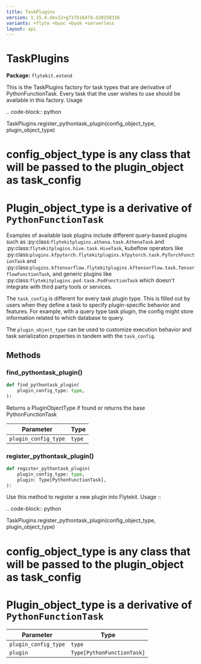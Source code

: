 ```yaml
---
title: TaskPlugins
version: 1.15.4.dev12+g71fb1647d.d20250316
variants: +flyte +byoc +byok +serverless
layout: api
---
```


# TaskPlugins

**Package:** `flytekit.extend`

This is the TaskPlugins factory for task types that are derivative of PythonFunctionTask.
Every task that the user wishes to use should be available in this factory.
Usage

.. code-block:: python

TaskPlugins.register_pythontask_plugin(config_object_type, plugin_object_type)
# config_object_type is any class that will be passed to the plugin_object as task_config
# Plugin_object_type is a derivative of ``PythonFunctionTask``

Examples of available task plugins include different query-based plugins such as
:py:class:`flytekitplugins.athena.task.AthenaTask` and :py:class:`flytekitplugins.hive.task.HiveTask`, kubeflow
operators like :py:class:`plugins.kfpytorch.flytekitplugins.kfpytorch.task.PyTorchFunctionTask` and
:py:class:`plugins.kftensorflow.flytekitplugins.kftensorflow.task.TensorflowFunctionTask`, and generic plugins like
:py:class:`flytekitplugins.pod.task.PodFunctionTask` which doesn't integrate with third party tools or services.

The `task_config` is different for every task plugin type. This is filled out by users when they define a task to
specify plugin-specific behavior and features.  For example, with a query type task plugin, the config might store
information related to which database to query.

The `plugin_object_type` can be used to customize execution behavior and task serialization properties in tandem
with the `task_config`.


## Methods

### find_pythontask_plugin()

```python
def find_pythontask_plugin(
    plugin_config_type: type,
):
```
Returns a PluginObjectType if found or returns the base PythonFunctionTask


| Parameter | Type |
|-|-|
| `plugin_config_type` | `type` |
### register_pythontask_plugin()

```python
def register_pythontask_plugin(
    plugin_config_type: type,
    plugin: Type[PythonFunctionTask],
):
```
Use this method to register a new plugin into Flytekit. Usage ::

.. code-block:: python

TaskPlugins.register_pythontask_plugin(config_object_type, plugin_object_type)
# config_object_type is any class that will be passed to the plugin_object as task_config
# Plugin_object_type is a derivative of ``PythonFunctionTask``


| Parameter | Type |
|-|-|
| `plugin_config_type` | `type` |
| `plugin` | `Type[PythonFunctionTask]` |
